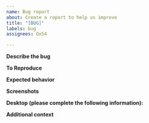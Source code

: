 ```yaml
---
name: Bug report
about: Create a report to help us improve
title: "[BUG]"
labels: bug
assignees: Ox54

---
```


**Describe the bug**
<!-- A clear and concise description of what the bug is. -->

**To Reproduce**
<!-- Steps to reproduce the behavior:
1. Go '...'
2. Do '....'
3. See '...' -->

**Expected behavior**
<!-- A clear and concise description of what you expected to happen. -->

**Screenshots**
<!-- If applicable, add screenshots to help explain your problem. -->

**Desktop (please complete the following information):**
<!-- - OS: [e.g. MacOS]
 - Browser [e.g. chrome, safari]
 - Version [e.g. 22] -->


**Additional context**
<!-- Add any other context about the problem here. -->
